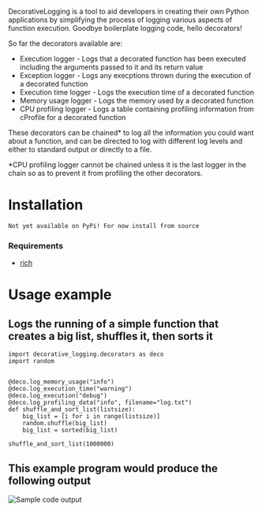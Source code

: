 DecorativeLogging is a tool to aid developers in creating their own Python applications by simplifying the process of logging various aspects of function execution. Goodbye boilerplate logging code, hello decorators!

So far the decorators available are:

* Execution logger - Logs that a decorated function has been executed including the arguments passed to it and its return value
* Exception logger - Logs any execptions thrown during the execution of a decorated function
* Execution time logger - Logs the execution time of a decorated function
* Memory usage logger - Logs the memory used by a decorated function
* CPU profiling logger - Logs a table containing profiling information from cProfile for a decorated function

These decorators can be chained* to log all the information you could want about a function, and can be directed to log with different log levels and either to standard output or directly to a file.

*CPU profiling logger cannot be chained unless it is the last logger in the chain so as to prevent it from profiling the other decorators.


# Installation

    Not yet available on PyPi! For now install from source
	
### Requirements

 - [rich](https://github.com/Textualize/rich)

# Usage example
## Logs the running of a simple function that creates a big list, shuffles it, then sorts it
	import decorative_logging.decorators as deco
    import random


    @deco.log_memory_usage("info")
    @deco.log_execution_time("warning")
    @deco.log_execution("debug")
    @deco.log_profiling_data("info", filename="log.txt")
    def shuffle_and_sort_list(listsize):
        big_list = [i for i in range(listsize)]
        random.shuffle(big_list)
        big_list = sorted(big_list)
    
    shuffle_and_sort_list(1000000)

## This example program would produce the following output
![Sample code output](https://i.imgur.com/IRNajei.png)